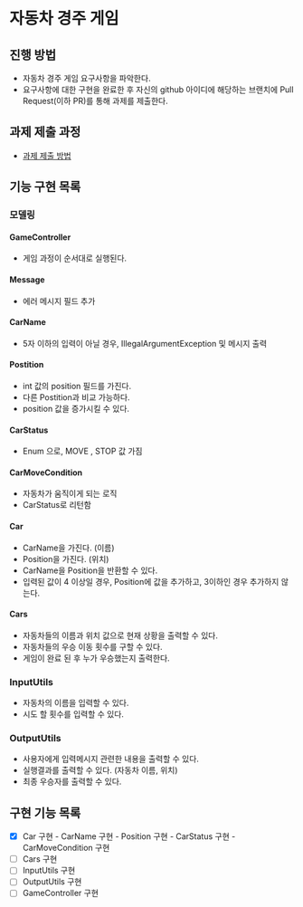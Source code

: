 # 자동차 경주 게임
## 진행 방법
* 자동차 경주 게임 요구사항을 파악한다.
* 요구사항에 대한 구현을 완료한 후 자신의 github 아이디에 해당하는 브랜치에 Pull Request(이하 PR)를 통해 과제를 제출한다.

## 과제 제출 과정
* [과제 제출 방법](https://github.com/next-step/nextstep-docs/tree/master/precourse)


## 기능 구현 목록
### 모델링
#### GameController
- 게임 과정이 순서대로 실행된다.

#### Message
- 에러 메시지 필드 추가

#### CarName
- 5자 이하의 입력이 아닐 경우, IllegalArgumentException 및 메시지 출력

#### Postition
- int 값의 position 필드를 가진다.
- 다른 Postition과 비교 가능하다.
- position 값을 증가시킬 수 있다.


#### CarStatus
- Enum 으로, MOVE , STOP 값 가짐

#### CarMoveCondition
- 자동차가 움직이게 되는 로직
- CarStatus로 리턴함

#### Car
- CarName을 가진다. (이름)
- Position을 가진다. (위치)
- CarName을 Position을 반환할 수 있다.
- 입력된 값이 4 이상일 경우, Position에 값을 추가하고, 3이하인 경우 추가하지 않는다.

#### Cars
- 자동차들의 이름과 위치 값으로 현재 상황을 출력할 수 있다.
- 자동차들의 우승 이동 횟수를 구할 수 있다.
- 게임이 완료 된 후 누가 우승했는지 출력한다.

### InputUtils
- 자동차의 이름을 입력할 수 있다.
- 시도 할 횟수를 입력할 수 있다.


### OutputUtils
- 사용자에게 입력메시지 관련한 내용을 출력할 수 있다.
- 실행결과를 출력할 수 있다. (자동차 이름, 위치)
- 최종 우승자를 출력할 수 있다.


## 구현 기능 목록
- [X] Car 구현
      - CarName 구현
      - Position 구현
      - CarStatus 구현
      - CarMoveCondition 구현
- [ ] Cars 구현
- [ ] InputUtils 구현
- [ ] OutputUtils 구현
- [ ] GameController 구현